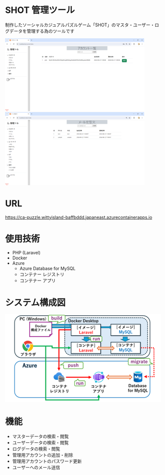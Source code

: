 # SHOT 管理ツール
制作したソーシャルカジュアルパズルゲーム「SHOT」のマスタ・ユーザー・ログデータを管理する為のツールです
<p>
<img alt="実画面1" src="https://github.com/Ria2421/puzzle-admin-console/blob/main/img/%E3%82%B9%E3%82%AF%E3%83%AA%E3%83%BC%E3%83%B3%E3%82%B7%E3%83%A7%E3%83%83%E3%83%88%20(140).png?raw=true" width="450px">
<img alt="実画面2" src="https://github.com/Ria2421/puzzle-admin-console/blob/main/img/%E3%82%B9%E3%82%AF%E3%83%AA%E3%83%BC%E3%83%B3%E3%82%B7%E3%83%A7%E3%83%83%E3%83%88%20(142).png?raw=true" width="450px">
</p>

# URL
https://ca-puzzle.wittyisland-baffbddd.japaneast.azurecontainerapps.io

# 使用技術
+ PHP (Laravel)
+ Docker
+ Azure
  + Azure Database for MySQL
  + コンテナー レジストリ
  + コンテナー アプリ

# システム構成図
![構成図](https://github.com/Ria2421/puzzle-admin-console/blob/main/img/Configuration%20Diagram.png?raw=true)

# 機能
+ マスターデータの検索・閲覧
+ ユーザーデータの検索・閲覧
+ ログデータの検索・閲覧
+ 管理用アカウントの追加・削除
+ 管理用アカウントのパスワード更新
+ ユーザーへのメール送信
